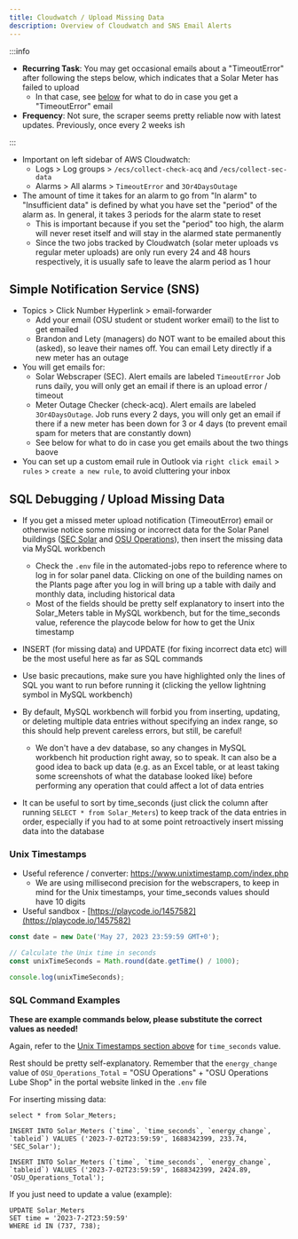 ```yaml
---
title: Cloudwatch / Upload Missing Data
description: Overview of Cloudwatch and SNS Email Alerts
---
```


:::info

- **Recurring Task**: You may get occasional emails about a "TimeoutError" after following the steps below, which indicates that a Solar Meter has failed to upload
  - In that case, see [below](./cloudwatch#sql-debugging--upload-missing-data) for what to do in case you get a "TimeoutError" email
- **Frequency**: Not sure, the scraper seems pretty reliable now with latest updates. Previously, once every 2 weeks ish

:::

- Important on left sidebar of AWS Cloudwatch:
  - Logs > Log groups > `/ecs/collect-check-acq` and `/ecs/collect-sec-data`
  - Alarms > All alarms > `TimeoutError` and `3Or4DaysOutage`
- The amount of time it takes for an alarm to go from "In alarm" to "Insufficient data" is defined by what you have set the "period" of the alarm as. In general, it takes 3 periods for the alarm state to reset
  - This is important because if you set the "period" too high, the alarm will never reset itself and will stay in the alarmed state permanently
  - Since the two jobs tracked by Cloudwatch (solar meter uploads vs regular meter uploads) are only run every 24 and 48 hours respectively, it is usually safe to leave the alarm period as 1 hour

## Simple Notification Service (SNS)

- Topics > Click Number Hyperlink > email-forwarder
  - Add your email (OSU student or student worker email) to the list to get emailed
  - Brandon and Lety (managers) do NOT want to be emailed about this (asked), so leave their names off. You can email Lety directly if a new meter has an outage
- You will get emails for:
  - Solar Webscraper (SEC). Alert emails are labeled `TimeoutError` Job runs daily, you will only get an email if there is an upload error / timeout
  - Meter Outage Checker (check-acq). Alert emails are labeled `3Or4DaysOutage`. Job runs every 2 days, you will only get an email if there if a new meter has been down for 3 or 4 days (to prevent email spam for meters that are constantly down)
  - See below for what to do in case you get emails about the two things baove
- You can set up a custom email rule in Outlook via `right click email` > `rules` > `create a new rule`, to avoid cluttering your inbox

## SQL Debugging / Upload Missing Data

- If you get a missed meter upload notification (TimeoutError) email or otherwise notice some missing or incorrect data for the Solar Panel buildings ([SEC Solar](https://dashboard.sustainability.oregonstate.edu/#/building/30/2) and [OSU Operations](https://dashboard.sustainability.oregonstate.edu/#/building/42/2)), then insert the missing data via MySQL workbench

  - Check the `.env` file in the automated-jobs repo to reference where to log in for solar panel data. Clicking on one of the building names on the Plants page after you log in will bring up a table with daily and monthly data, including historical data
  - Most of the fields should be pretty self explanatory to insert into the Solar_Meters table in MySQL workbench, but for the time_seconds value, reference the playcode below for how to get the Unix timestamp

- INSERT (for missing data) and UPDATE (for fixing incorrect data etc) will be the most useful here as far as SQL commands
- Use basic precautions, make sure you have highlighted only the lines of SQL you want to run before running it (clicking the yellow lightning symbol in MySQL workbench)
- By default, MySQL workbench will forbid you from inserting, updating, or deleting multiple data entries without specifying an index range, so this should help prevent careless errors, but still, be careful!
  - We don't have a dev database, so any changes in MySQL workbench hit production right away, so to speak. It can also be a good idea to back up data (e.g. as an Excel table, or at least taking some screenshots of what the database looked like) before performing any operation that could affect a lot of data entries
- It can be useful to sort by time_seconds (just click the column after running `SELECT * from Solar_Meters`) to keep track of the data entries in order, especially if you had to at some point retroactively insert missing data into the database

### Unix Timestamps

- Useful reference / converter: https://www.unixtimestamp.com/index.php
  - We are using millisecond precision for the webscrapers, to keep in mind for the Unix timestamps, your time_seconds values should have 10 digits
- Useful sandbox - [https://playcode.io/1457582](https://playcode.io/1457582)

```js
const date = new Date('May 27, 2023 23:59:59 GMT+0');

// Calculate the Unix time in seconds
const unixTimeSeconds = Math.round(date.getTime() / 1000);

console.log(unixTimeSeconds);
```

### SQL Command Examples

**These are example commands below, please substitute the correct values as needed!**

Again, refer to the [Unix Timestamps section above](webscraper_tutorial#unix-timestamps) for `time_seconds` value.

Rest should be pretty self-explanatory. Remember that the `energy_change` value of `OSU_Operations_Total` = "OSU Operations" + "OSU Operations Lube Shop" in the portal website linked in the `.env` file

For inserting missing data:

`select * from Solar_Meters;`

`` INSERT INTO Solar_Meters (`time`, `time_seconds`, `energy_change`, `tableid`) VALUES ('2023-7-02T23:59:59', 1688342399, 233.74, 'SEC_Solar'); ``

`` INSERT INTO Solar_Meters (`time`, `time_seconds`, `energy_change`, `tableid`) VALUES ('2023-7-02T23:59:59', 1688342399, 2424.89, 'OSU_Operations_Total'); ``

If you just need to update a value (example):

```
UPDATE Solar_Meters
SET time = '2023-7-2T23:59:59'
WHERE id IN (737, 738);
```
